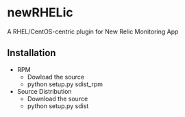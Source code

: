 newRHELic
=========

A RHEL/CentOS-centric plugin for New Relic Monitoring App

Installation
------------
* RPM
    * Dowload the source
    * python setup.py sdist_rpm
* Source Distribution
    * Download the source
    * python setup.py sdist

